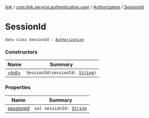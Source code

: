 [link](../../../index.md) / [com.tink.service.authentication.user](../../index.md) / [Authorization](../index.md) / [SessionId](./index.md)

# SessionId

`data class SessionId : `[`Authorization`](../index.md)

### Constructors

| Name | Summary |
|---|---|
| [&lt;init&gt;](-init-.md) | `SessionId(sessionId: `[`String`](https://kotlinlang.org/api/latest/jvm/stdlib/kotlin/-string/index.html)`)` |

### Properties

| Name | Summary |
|---|---|
| [sessionId](session-id.md) | `val sessionId: `[`String`](https://kotlinlang.org/api/latest/jvm/stdlib/kotlin/-string/index.html) |
